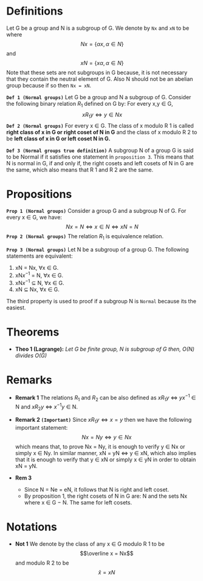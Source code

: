 # Definitions
Let G be a group and N is a subgroup of G. We denote by `Nx` and `xN`
to be where
$$Nx = \{ αx,α ∈ N\}$$
and
$$xN = \{ xα,α ∈ N\}$$
Note that these sets are not subgroups in G because, it is not necessary that
they contain the neutral element of G. 
Also N should not be an abelian group because if so then `Nx = xN`.

**`Def 1 (Normal groups)`**
Let G be a group and N a subgroup of G. Consider the following binary
relation $R_1$ defined on G by: For every x,y ∈ G,
$$xR_1 y ⇔ y ∈ Nx$$
**`Def 2 (Normal groups)`**
For every x ∈ G. The class of x modulo R 1 is called **right class of x in G or right coset of N in G** and the class of x modulo R 2 to be **left class of x in G or left coset N in G.**

**`Def 3 (Normal groups true definition)`**
A subgroup N of a group G is said to be Normal if it satisfies one statement
in  `proposition 3`. This means that N is normal in G, if and only if, the right cosets and left cosets of N in G are the same, which also means that R 1 and R 2 are the same.

# Propositions
**`Prop 1 (Normal groups)`**
Consider a group G and a subgroup N of G. For every x ∈ G, we have:
$$Nx = N ⇔ x ∈ N ⇔ xN = N$$
**`Prop 2 (Normal groups)`**
The relation $R_1$ is equivalence relation.

**`Prop 3 (Normal groups)`**
Let N be a subgroup of a group G. The following statements are equivalent:
1) xN = Nx, ∀x ∈ G.
2) xN$x^{−1}$ = N, ∀x ∈ G.
3) xN$x^{−1}$ ⊆ N, ∀x ∈ G.
4) xN ⊆ Nx, ∀x ∈ G.

The third property is used to proof if a subgroup N is  `Normal`  because its the easiest.

# Theorems
- **Theo 1 (Lagrange):**
*Let G be finite group, N is subgroup of G then, O(N) divides O(G)*

# Remarks
- **Remark 1**
The relations $R_1$ and $R_2$ can be also defined as $xR_1 y$ ⇔ $yx^{−1}$ ∈ N and
$xR_2y$ ⇔ $x^{−1}y$ ∈ N.

- **Remark 2 `(Important)`**
Since $xR_1 y ⇔ x = y$ then we have the following important statement:
$$Nx = Ny ⇔ y ∈ Nx$$
which means that, to prove Nx = Ny, it is enough to verify y ∈ Nx or simply x ∈ Ny. 
In similar manner, xN = yN ⇔ y ∈ xN, which also implies that it is enough to verify that y ∈ xN or simply x ∈ yN in order to obtain xN = yN.

- **Rem 3**
	- Since N = Ne = eN, it follows that N is right and left coset.
	- By proposition 1, the right cosets of N in G are: N and the sets Nx where
	x ∈ G − N. The same for left cosets.
	
# Notations
* **Not 1**
We denote by the class of any x ∈ G modulo R 1 to be
$$\overline x = Nx$$
and modulo R 2 to be
$$\hat{x} = xN$$
